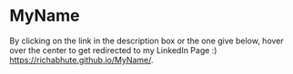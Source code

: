# MyName

By clicking on the link in the description box or the one give below, hover over the center to get redirected to my LinkedIn Page :) 
 https://richabhute.github.io/MyName/.
 
 
